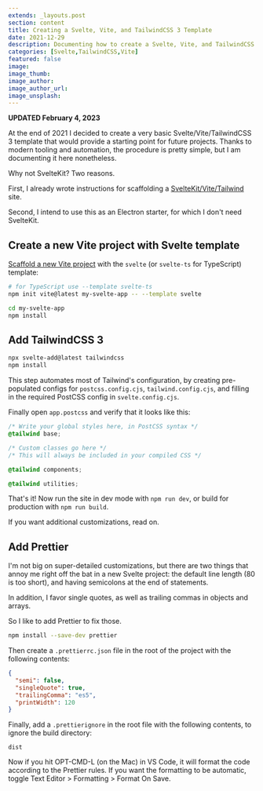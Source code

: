 ```yaml
---
extends: _layouts.post
section: content
title: Creating a Svelte, Vite, and TailwindCSS 3 Template
date: 2021-12-29
description: Documenting how to create a Svelte, Vite, and TailwindCSS 3 template in late 2021
categories: [Svelte,TailwindCSS,Vite]
featured: false
image:
image_thumb:
image_author:
image_author_url:
image_unsplash:
---
```


**UPDATED February 4, 2023**

At the end of 2021 I decided to create a very basic Svelte/Vite/TailwindCSS 3 template that would provide a starting point for future projects. Thanks to modern tooling and automation, the procedure is pretty simple, but I am documenting it here nonetheless.

Why not SvelteKit? Two reasons.

First, I already wrote instructions for scaffolding a [SvelteKit/Vite/Tailwind](https://chasingcode.dev/blog/svelte-kit-tailwind/) site.

Second, I intend to use this as an Electron starter, for which I don't need SvelteKit.

## Create a new Vite project with Svelte template

[Scaffold a new Vite project](https://vitejs.dev/guide/#scaffolding-your-first-vite-project) with the `svelte` (or `svelte-ts` for TypeScript) template:

```bash
# for TypeScript use --template svelte-ts
npm init vite@latest my-svelte-app -- --template svelte

cd my-svelte-app
npm install
```

## Add TailwindCSS 3

```bash
npx svelte-add@latest tailwindcss
npm install
```

This step automates most of Tailwind's configuration, by creating pre-populated configs for `postcss.config.cjs`, `tailwind.config.cjs`, and filling in the required PostCSS config in `svelte.config.cjs`.

Finally open `app.postcss` and verify that it looks like this:

```css
/* Write your global styles here, in PostCSS syntax */
@tailwind base;

/* Custom classes go here */
/* This will always be included in your compiled CSS */

@tailwind components;

@tailwind utilities;
```

That's it! Now run the site in dev mode with `npm run dev`, or build for production with `npm run build`.

If you want additional customizations, read on.

## Add Prettier

I'm not big on super-detailed customizations, but there are two things that annoy me right off the bat in a new Svelte project: the default line length (80 is too short), and having semicolons at the end of statements.

In addition, I favor single quotes, as well as trailing commas in objects and arrays.

So I like to add Prettier to fix those.

```bash
npm install --save-dev prettier
```

Then create a `.prettierrc.json` file in the root of the project with the following contents:

```json
{
  "semi": false,
  "singleQuote": true,
  "trailingComma": "es5",
  "printWidth": 120
}
```

Finally, add a `.prettierignore` in the root file with the following contents, to ignore the build directory:

```text
dist
```

Now if you hit OPT-CMD-L (on the Mac) in VS Code, it will format the code according to the Prettier rules. If you want the formatting to be automatic, toggle Text Editor > Formatting > Format On Save.